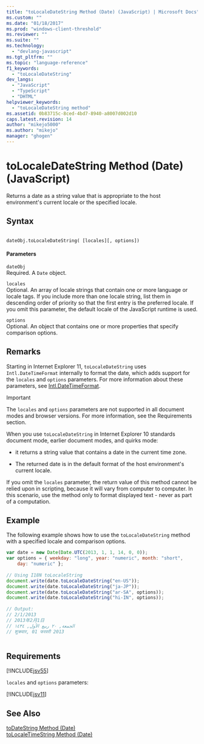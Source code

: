 ```yaml
---
title: "toLocaleDateString Method (Date) (JavaScript) | Microsoft Docs"
ms.custom: ""
ms.date: "01/18/2017"
ms.prod: "windows-client-threshold"
ms.reviewer: ""
ms.suite: ""
ms.technology: 
  - "devlang-javascript"
ms.tgt_pltfrm: ""
ms.topic: "language-reference"
f1_keywords: 
  - "toLocaleDateString"
dev_langs: 
  - "JavaScript"
  - "TypeScript"
  - "DHTML"
helpviewer_keywords: 
  - "toLocaleDateString method"
ms.assetid: 0b83715c-8ced-4bd7-8940-a8007d002d10
caps.latest.revision: 14
author: "mikejo5000"
ms.author: "mikejo"
manager: "ghogen"
---
```

# toLocaleDateString Method (Date) (JavaScript)
Returns a date as a string value that is appropriate to the host environment's current locale or the specified locale.  
  
## Syntax  
  
```  
  
dateObj.toLocaleDateString( [locales][, options])   
```  
  
#### Parameters  
 `dateObj`  
 Required. A `Date` object.  
  
 `locales`  
 Optional. An array of locale strings that contain one or more language or locale tags. If you include more than one locale string, list them in descending order of priority so that the first entry is the preferred locale. If you omit this parameter, the default locale of the JavaScript runtime is used.  
  
 `options`  
 Optional. An object that contains one or more properties that specify comparison options.  
  
## Remarks  
 Starting in Internet Explorer 11, `toLocaleDateString` uses `Intl.DateTimeFormat` internally to format the date, which adds support for the `locales` and `options` parameters. For more information about these parameters, see [Intl.DateTimeFormat](../../javascript/reference/intl-datetimeformat-object-javascript.md).  
  
> [!IMPORTANT]
>  The `locales` and `options` parameters are not supported in all document modes and browser versions. For more information, see the Requirements section.  
  
 When you use `toLocaleDateString` in Internet Explorer 10 standards document mode, earlier document modes, and quirks mode:  
  
-   it returns a string value that contains a date in the current time zone.  
  
-   The returned date is in the default format of the host environment's current locale.  
  
 If you omit the `locales` parameter, the return value of this method cannot be relied upon in scripting, because it will vary from computer to computer. In this scenario, use the method only to format displayed text - never as part of a computation.  
  
## Example  
 The following example shows how to use the `toLocaleDateString` method with a specified locale and comparison options.  
  
```JavaScript  
var date = new Date(Date.UTC(2013, 1, 1, 14, 0, 0));  
var options = { weekday: "long", year: "numeric", month: "short",  
    day: "numeric" };  
  
// Using I18N toLocaleString  
document.write(date.toLocaleDateString("en-US"));  
document.write(date.toLocaleDateString("ja-JP"));  
document.write(date.toLocaleDateString("ar-SA", options));  
document.write(date.toLocaleDateString("hi-IN", options));  
  
// Output:  
// ‎2‎/‎1‎/‎2013‎   
// ‎2013‎年‎2‎月‎1‎日‎  
// ‏الجمعة‏, ‏٢٠‏ ‏ربيع الأول‏, ‏١٤٣٤  
// ‎शुक्रवार‎, ‎01‎ ‎फरवरी‎ ‎2013  
  
```  
  
## Requirements  
 [!INCLUDE[jsv55](../../javascript/reference/includes/jsv55-md.md)]  
  
 `locales` and `options` parameters:  
  
 [!INCLUDE[jsv11](../../javascript/reference/includes/jsv11-md.md)]  
  
## See Also  
 [toDateString Method (Date)](../../javascript/reference/todatestring-method-date-javascript.md)   
 [toLocaleTimeString Method (Date)](../../javascript/reference/tolocaletimestring-method-date-javascript.md)